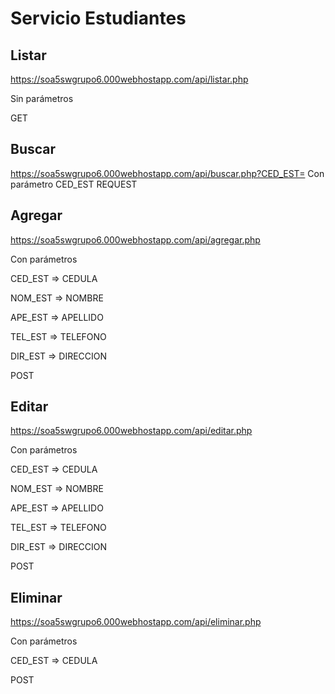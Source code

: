 # Servicio Estudiantes
## Listar
https://soa5swgrupo6.000webhostapp.com/api/listar.php

Sin parámetros

GET

## Buscar
https://soa5swgrupo6.000webhostapp.com/api/buscar.php?CED_EST=
Con parámetro
CED_EST
REQUEST

## Agregar
https://soa5swgrupo6.000webhostapp.com/api/agregar.php

Con parámetros

CED_EST => CEDULA

NOM_EST => NOMBRE

APE_EST => APELLIDO

TEL_EST => TELEFONO

DIR_EST => DIRECCION

POST

## Editar
https://soa5swgrupo6.000webhostapp.com/api/editar.php

Con parámetros

CED_EST => CEDULA

NOM_EST => NOMBRE

APE_EST => APELLIDO

TEL_EST => TELEFONO

DIR_EST => DIRECCION

POST

## Eliminar
https://soa5swgrupo6.000webhostapp.com/api/eliminar.php

Con parámetros

CED_EST => CEDULA

POST